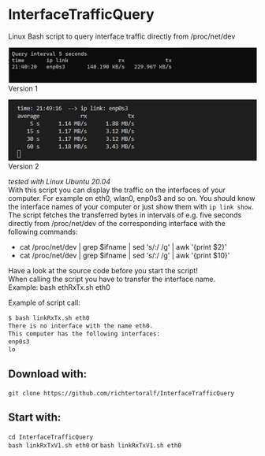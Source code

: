 # InterfaceTrafficQuery
Linux Bash script to query interface traffic directly from /proc/net/dev

![Screenshot](https://github.com/richtertoralf/InterfaceTrafficQuery/blob/4594f2cf42f402e449ada16f65874303bd5ddfa8/Screenshot_linkRxTx.png "linkRXTxV1.sh") Version 1

![Screenshot](https://github.com/richtertoralf/InterfaceTrafficQuery/blob/93c94a36c46bf20e6650362c176b52b50ef7af52/Screenshot_linkRxTxV2.png "linkRxTxV2.sh") Version 2

*tested with Linux Ubuntu 20.04*  
With this script you can display the traffic on the interfaces of your computer. For example on eth0, wlan0, enp0s3 and so on.
You should know the interface names of your computer or just show them with `ip link show`.
The script fetches the transferred bytes in intervals of e.g. five seconds directly from /proc/net/dev of the corresponding interface with the following commands:  
- cat /proc/net/dev | grep $ifname | sed 's/:/ /g' | awk '{print $2}'  
- cat /proc/net/dev | grep $ifname | sed 's/:/ /g' | awk '{print $10}'  

Have a look at the source code before you start the script!  
When calling the script you have to transfer the interface name.  
Example: bash ethRxTx.sh eth0

Example of script call:
```
$ bash linkRxTx.sh eth0
There is no interface with the name eth0.
This computer has the following interfaces:
enp0s3
lo
```
## Download with:  
`git clone https://github.com/richtertoralf/InterfaceTrafficQuery` 
## Start with:
`cd InterfaceTrafficQuery`  
`bash linkRxTxV1.sh eth0` or `bash linkRxTxV1.sh eth0`  
